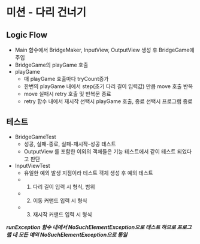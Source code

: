 # 미션 - 다리 건너기

## Logic Flow

- Main 함수에서 BridgeMaker, InputView, OutputView 생성 후 BridgeGame에 주입
- BridgeGame의 playGame 호출
- playGame
    - 매 playGame 호출마다 tryCount증가
    - 한번의 playGame 내에서 step(초기 다리 길이 입력값) 만큼 move 호출 반복
    - move 실패시 retry 호출 및 반복문 종료
    - retry 함수 내에서 재시작 선택시 playGame 호출, 종료 선택시 프로그램 종료

## 테스트

- BridgeGameTest
    - 성공, 실패-종료, 실패-재시작-성공 테스트
    - OutputView 를 포함한 이외의 객체들은 기능 테스트에서 같이 테스트 되었다고 판단
- InputViewTest
    - 유일한 예외 발생 지점이라 테스트 객체 생성 후 예외 테스트
    - 1. 다리 길이 입력 시 형식, 범위
    - 2. 이동 커맨드 입력 시 형식
    - 3. 재시작 커맨드 입력 시 형식


***runException 함수 내에서 NoSuchElementException으로 테스트 하므로 프로그램 내 모든 예외 NoSuchElementException으로 통일***
